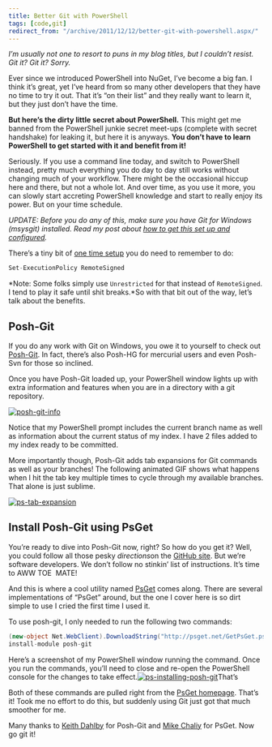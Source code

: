 ```yaml
---
title: Better Git with PowerShell
tags: [code,git]
redirect_from: "/archive/2011/12/12/better-git-with-powershell.aspx/"
---
```


*I’m usually not one to resort to puns in my blog titles, but I couldn’t
resist. Git it? Git it? Sorry.*

Ever since we introduced PowerShell into NuGet, I’ve become a big fan. I
think it’s great, yet I’ve heard from so many other developers that they
have no time to try it out. That it’s “on their list” and they really
want to learn it, but they just don’t have the time.

**But here’s the dirty little secret about PowerShell.** This might get
me banned from the PowerShell junkie secret meet-ups (complete with
secret handshake) for leaking it, but here it is anyways. **You don’t
have to learn PowerShell to get started with it and benefit from it!**

Seriously. If you use a command line today, and switch to PowerShell
instead, pretty much everything you do day to day still works without
changing much of your workflow. There might be the occasional hiccup
here and there, but not a whole lot. And over time, as you use it more,
you can slowly start accreting PowerShell knowledge and start to really
enjoy its power. But on your time schedule.

*UPDATE: Before you do any of this, make sure you have Git for Windows
(msysgit) installed. Read my post about [how to get this set up and
configured](https://haacked.com/archive/2011/12/19/get-git-for-windows.aspx "Get Git for Windows").*

There’s a tiny bit of [one time
setup](http://technet.microsoft.com/en-us/library/dd347628.aspx "Set-ExecutionPolicy on TechNet")
you do need to remember to do:

```csharp
Set-ExecutionPolicy RemoteSigned
```

*Note: Some folks simply use `Unrestricted` for that instead of
`RemoteSigned`. I tend to play it safe until shit breaks.*So with that
bit out of the way, let’s talk about the benefits.

Posh-Git
--------

If you do any work with Git on Windows, you owe it to yourself to check
out
[Posh-Git](https://github.com/dahlbyk/posh-git "Posh-Git on GitHub"). In
fact, there’s also Posh-HG for mercurial users and even Posh-Svn for
those so inclined.

Once you have Posh-Git loaded up, your PowerShell window lights up with
extra information and features when you are in a directory with a git
repository.

[![posh-git-info](https://haacked.com/images/haacked_com/WindowsLiveWriter/Git-Smooth-with-PowerShell_94DB/posh-git-info_thumb.png "posh-git-info")](https://haacked.com/images/haacked_com/WindowsLiveWriter/Git-Smooth-with-PowerShell_94DB/posh-git-info_2.png)

Notice that my PowerShell prompt includes the current branch name as
well as information about the current status of my index. I have 2 files
added to my index ready to be committed.

More importantly though, Posh-Git adds tab expansions for Git commands
as well as your branches! The following animated GIF shows what happens
when I hit the tab key multiple times to cycle through my available
branches. That alone is just sublime.

[![ps-tab-expansion](https://haacked.com/images/haacked_com/WindowsLiveWriter/Git-Smooth-with-PowerShell_94DB/ps-tab-expansion_thumb.gif "ps-tab-expansion")](https://haacked.com/images/haacked_com/WindowsLiveWriter/Git-Smooth-with-PowerShell_94DB/ps-tab-expansion_2.gif)

Install Posh-Git using PsGet
----------------------------

You’re ready to dive into Posh-Git now, right? So how do you get it?
Well, you could follow all those pesky *directions*on the [GitHub
site](https://github.com/dahlbyk/posh-git "Posh-Git on GitHub"). But
we’re software developers. We don’t follow no stinkin’ list of
instructions. It’s time to AWW TOE  MATE!

And this is where a cool utility named
[PsGet](http://psget.net/ "PSGet") comes along. There are several
implementations of “PsGet” around, but the one I cover here is so dirt
simple to use I cried the first time I used it.

To use posh-git, I only needed to run the following two commands:

```csharp
(new-object Net.WebClient).DownloadString("http://psget.net/GetPsGet.ps1") | iex
install-module posh-git
```

Here’s a screenshot of my PowerShell window running the command. Once
you run the commands, you’ll need to close and re-open the PowerShell
console for the changes to take
effect.[![ps-installing-posh-git](https://haacked.com/images/haacked_com/WindowsLiveWriter/Git-Smooth-with-PowerShell_94DB/ps-installing-posh-git_thumb.png "ps-installing-posh-git")](https://haacked.com/images/haacked_com/WindowsLiveWriter/Git-Smooth-with-PowerShell_94DB/ps-installing-posh-git_2.png)That’s

Both of these commands are pulled right from the [PsGet
homepage](http://psget.net/ "PsGet Homepage"). That’s it! Took me no
effort to do this, but suddenly using Git just got that much smoother
for me.

Many thanks to [Keith Dahlby](http://solutionizing.net/ "Keith Dahlby")
for Posh-Git and [Mike
Chaliy](http://chaliy.name/ "Mike Chaliy's homepage") for PsGet. Now go
git it!

